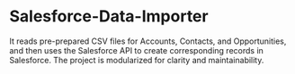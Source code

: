 # Salesforce-Data-Importer
It reads pre-prepared CSV files for Accounts, Contacts, and Opportunities, and then uses the Salesforce API to create corresponding records in Salesforce. The project is modularized for clarity and maintainability.
